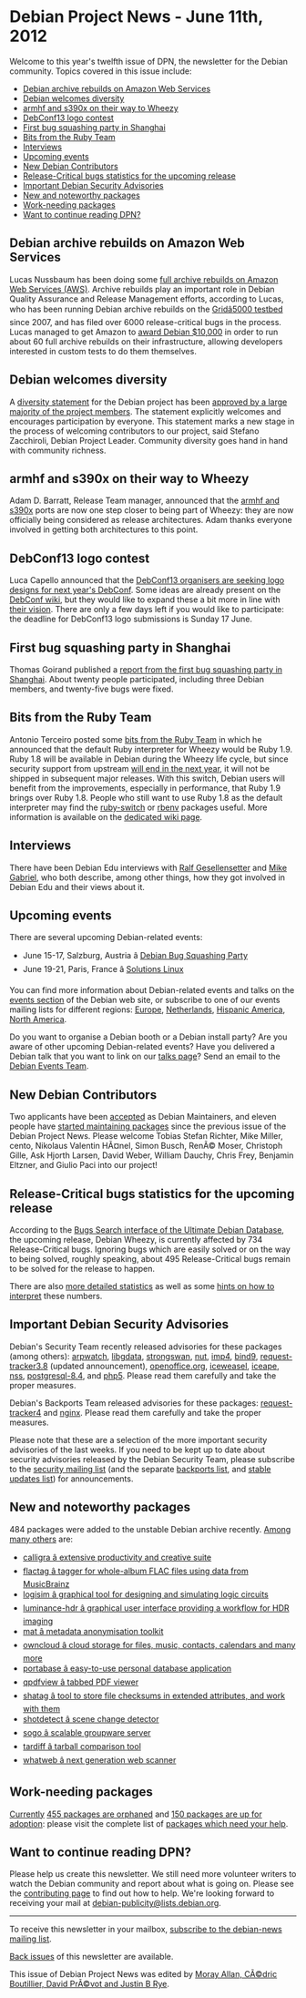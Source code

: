 
Debian Project News - June 11th, 2012
=====================================


Welcome to this year's twelfth issue of DPN, the newsletter for the Debian community. Topics covered in this issue include:


* [Debian archive rebuilds on Amazon Web Services](https://www.debian.org/News/weekly/2012/12/#aws)
* [Debian welcomes diversity](https://www.debian.org/News/weekly/2012/12/#diversity)
* [armhf and s390x on their way to Wheezy](https://www.debian.org/News/weekly/2012/12/#newarch)
* [DebConf13 logo contest](https://www.debian.org/News/weekly/2012/12/#dc13)
* [First bug squashing party in Shanghai](https://www.debian.org/News/weekly/2012/12/#bsp)
* [Bits from the Ruby Team](https://www.debian.org/News/weekly/2012/12/#ruby)
* [Interviews](https://www.debian.org/News/weekly/2012/12/#interviews)
* [Upcoming events](https://www.debian.org/News/weekly/2012/12/#events)
* [New Debian Contributors](https://www.debian.org/News/weekly/2012/12/#newcontributors)
* [Release-Critical bugs statistics for the upcoming release](https://www.debian.org/News/weekly/2012/12/#rcstats)
* [Important Debian Security Advisories](https://www.debian.org/News/weekly/2012/12/#dsa)
* [New and noteworthy packages](https://www.debian.org/News/weekly/2012/12/#nnwp)
* [Work-needing packages](https://www.debian.org/News/weekly/2012/12/#wnpp)
* [Want to continue reading DPN?](https://www.debian.org/News/weekly/2012/12/#continuedpn)


Debian archive rebuilds on Amazon Web Services
----------------------------------------------



Lucas Nussbaum has been doing some
[full archive rebuilds on
Amazon Web Services (AWS)](http://www.lucas-nussbaum.net/blog/?p=718).
Archive rebuilds play an important role in Debian Quality Assurance
and Release Management efforts, according to Lucas, who has been running
Debian archive rebuilds on the
[Gridâ5000
testbed](https://www.grid5000.fr/mediawiki/index.php/Grid5000:Home) since 2007, and has filed over 6000 release-critical bugs in the
process. Lucas managed to get Amazon to
[award
Debian $10,000](https://lists.debian.org/debian-qa/2011/10/msg00056.html) in order to run about 60 full archive rebuilds on
their infrastructure, allowing developers interested in custom tests
to do them themselves.



Debian welcomes diversity
-------------------------



A [diversity statement](https://www.debian.org/intro/diversity) for the Debian
project has been [approved by a large
majority of the project members](https://www.debian.org/vote/2012/vote_002).
The statement explicitly welcomes and encourages participation by everyone.
This statement marks a new stage in the process of welcoming contributors
to our project, said Stefano Zacchiroli, Debian Project Leader.
Community diversity goes hand in hand with community richness.



armhf and s390x on their way to Wheezy
--------------------------------------



Adam D. Barratt, Release Team manager, announced that the
[armhf
and s390x](https://lists.debian.org/debian-devel-announce/2012/06/msg00003.html) ports are now one step closer to being part of Wheezy: they are now officially being
considered as release architectures.
Adam thanks everyone involved in getting both architectures to this point.



DebConf13 logo contest
----------------------



Luca Capello announced that the
[DebConf13
organisers are seeking logo designs for next year's
DebConf](https://lists.debian.org/debian-project/2012/06/msg00004.html). Some ideas are already present on the
[DebConf wiki](http://wiki.debconf.org/wiki/DebConf13/logoIdeas),
but they would like to expand these a bit more in line with
[their vision](http://wiki.debconf.org/wiki/DebConf13/Vision).
There are only a few days left if you would like to participate:
the deadline for DebConf13 logo submissions is Sunday 17 June.



First bug squashing party in Shanghai
-------------------------------------



Thomas Goirand published a
[report
from the first bug squashing party in Shanghai](https://lists.debian.org/debian-project/2012/05/msg00038.html). About twenty people
participated, including three Debian members, and twenty-five bugs were fixed.



Bits from the Ruby Team
-----------------------



Antonio Terceiro posted some [bits
from the Ruby Team](https://lists.debian.org/debian-devel-announce/2012/06/msg00001.html) in which he announced that the default Ruby interpreter
for Wheezy would be Ruby 1.9.
Ruby 1.8 will be available in Debian during the Wheezy life cycle, but since
security support from upstream [will
end in the next year](http://www.ruby-lang.org/en/news/2011/10/06/plans-for-1-8-7/), it will not be shipped in subsequent major releases.
With this switch, Debian users will benefit from the improvements, especially in performance, that Ruby 1.9 brings over Ruby 1.8.
People who still want to use Ruby 1.8 as the default interpreter may find the
[ruby-switch](https://packages.debian.org/unstable/main/ruby-switch) or
[rbenv](https://packages.debian.org/unstable/main/rbenv) packages
useful. More information is available on the
[dedicated wiki page](https://wiki.debian.org/Ruby).



Interviews
----------



There have been Debian Edu interviews with
[Ralf
Gesellensetter](http://people.skolelinux.org/pere/blog/Debian_Edu_interview__Ralf_Gesellensetter.html) and
[Mike
Gabriel](http://people.skolelinux.org/pere/blog/Debian_Edu_interview__Mike_Gabriel.html), who both describe, among other things, how
they got involved in Debian Edu and their views about it.



Upcoming events
---------------


There are several upcoming Debian-related events:


* June 15-17, Salzburg, Austria â [Debian Bug Squashing Party](https://www.debian.org/events/2012/0615-salzburg-bsp)
* June 19-21, Paris, France â [Solutions Linux](https://www.debian.org/events/2012/0619-solutionslinux.en.html)



You can find more information about Debian-related events and talks
on the [events section](https://www.debian.org/events) of the Debian web site,
or subscribe to one of our events mailing lists for different regions:
[Europe](https://lists.debian.org/debian-events-eu),
[Netherlands](https://lists.debian.org/debian-events-nl),
[Hispanic America](https://lists.debian.org/debian-events-ha),
[North America](https://lists.debian.org/debian-events-na).



Do you want to organise a Debian booth or a Debian install party?
Are you aware of other upcoming Debian-related events?
Have you delivered a Debian talk that you want to link on our
[talks page](https://www.debian.org/events/talks)?
Send an email to the [Debian Events Team](mailto:events@debian.org).



New Debian Contributors
-----------------------



Two applicants have been
[accepted](https://lists.debian.org/debian-project/2012/06/msg00001.html)
 as Debian Maintainers, and
eleven people have [started
 maintaining packages](https://udd.debian.org/cgi-bin/new-maintainers.cgi) since the previous issue of the Debian
 Project News. Please welcome
Tobias Stefan Richter,
Mike Miller,
cento,
Nikolaus Valentin HÃ¤nel,
Simon Busch,
RenÃ© Moser,
Christoph Gille,
Ask Hjorth Larsen,
David Weber,
William Dauchy,
Chris Frey,
Benjamin Eltzner,
and
Giulio Paci
 into our project!


Release-Critical bugs statistics for the upcoming release
---------------------------------------------------------


According to the [Bugs Search interface of the Ultimate Debian Database](https://udd.debian.org/bugs.cgi), the upcoming release, Debian Wheezy, is currently affected by 734 Release-Critical bugs. Ignoring bugs which are easily solved or on the way to being solved, roughly speaking, about 495 Release-Critical bugs remain to be solved for the release to happen.


There are also [more detailed statistics](http://www.schmehl.info/Debian/rc-stats/7.0-wheezy/2012-23) as well as some [hints on how to interpret](https://wiki.debian.org/ProjectNews/RC-Stats) these numbers.


Important Debian Security Advisories
------------------------------------


Debian's Security Team recently released
 advisories for these packages (among others):
[arpwatch](https://www.debian.org/security/2012/dsa-2481),
[libgdata](https://www.debian.org/security/2012/dsa-2482),
[strongswan](https://www.debian.org/security/2012/dsa-2483),
[nut](https://www.debian.org/security/2012/dsa-2484),
[imp4](https://www.debian.org/security/2012/dsa-2485),
[bind9](https://www.debian.org/security/2012/dsa-2486),
[request-tracker3.8](https://www.debian.org/security/2012/dsa-2480) (updated announcement),
[openoffice.org](https://www.debian.org/security/2012/dsa-2487),
[iceweasel](https://www.debian.org/security/2012/dsa-2488),
[iceape](https://www.debian.org/security/2012/dsa-2489),
[nss](https://www.debian.org/security/2012/dsa-2490),
[postgresql-8.4](https://www.debian.org/security/2012/dsa-2491), and
[php5](https://www.debian.org/security/2012/dsa-2492).
 Please read them carefully and take the proper measures.


Debian's Backports Team released advisories for these packages:
[request-tracker4](https://lists.debian.org/debian-backports-announce/2012/05/msg00000.html) and
[nginx](https://lists.debian.org/debian-backports-announce/2012/05/msg00001.html).
 Please read them carefully and take the proper measures.


Please note that these are a selection of the more important security
advisories of the last weeks. If you need to be kept up to date about
security advisories released by the Debian Security Team, please
subscribe to the [security mailing
list](https://lists.debian.org/debian-security-announce/) (and the separate [backports
list](https://lists.debian.org/debian-backports-announce/), and [stable updates
list](https://lists.debian.org/debian-stable-announce/)) for announcements.



New and noteworthy packages
---------------------------



484 packages were added to the unstable Debian archive
recently. [Among
many others](https://packages.debian.org/unstable/main/newpkg) are:


* [calligra â extensive productivity and creative suite](https://packages.debian.org/unstable/main/calligra)
* [flactag â tagger for whole-album FLAC files using data from MusicBrainz](https://packages.debian.org/unstable/main/flactag)
* [logisim â graphical tool for designing and simulating logic circuits](https://packages.debian.org/unstable/main/logisim)
* [luminance-hdr â graphical user interface providing a workflow for HDR imaging](https://packages.debian.org/unstable/main/luminance-hdr)
* [mat â metadata anonymisation toolkit](https://packages.debian.org/unstable/main/mat)
* [owncloud â cloud storage for files, music, contacts, calendars and many more](https://packages.debian.org/unstable/main/owncloud)
* [portabase â easy-to-use personal database application](https://packages.debian.org/unstable/main/portabase)
* [qpdfview â tabbed PDF viewer](https://packages.debian.org/unstable/main/qpdfview)
* [shatag â tool to store file checksums in extended attributes, and work with them](https://packages.debian.org/unstable/main/shatag)
* [shotdetect â scene change detector](https://packages.debian.org/unstable/main/shotdetect)
* [sogo â scalable groupware server](https://packages.debian.org/unstable/main/sogo)
* [tardiff â tarball comparison tool](https://packages.debian.org/unstable/main/tardiff)
* [whatweb â next generation web scanner](https://packages.debian.org/unstable/main/whatweb)


Work-needing packages
---------------------


[Currently](https://lists.debian.org/debian-devel/2012/06/msg00273.html) [455 packages are orphaned](https://www.debian.org/devel/wnpp/orphaned) and [150 packages are up for adoption](https://www.debian.org/devel/wnpp/rfa): please visit the complete list of [packages which need your help](https://www.debian.org/devel/wnpp/help_requested).


Want to continue reading DPN?
-----------------------------


Please help us create this newsletter. We still need more volunteer writers to watch the Debian community and report about what is going on. Please see the [contributing page](https://wiki.debian.org/ProjectNews/HowToContribute) to find out how to help. We're looking forward to receiving your mail at [debian-publicity@lists.debian.org](mailto:debian-publicity@lists.debian.org).




---



 To receive this newsletter in your mailbox, [subscribe to the debian-news mailing list](https://lists.debian.org/debian-news/).



[Back issues](https://www.debian.org/News/weekly/) of this newsletter are available.



This issue of Debian Project News was edited by [Moray Allan, CÃ©dric Boutillier, David PrÃ©vot and Justin B Rye](mailto:debian-publicity@lists.debian.org).




